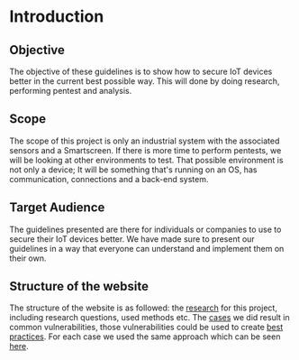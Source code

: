 # Introduction

## Objective

The objective of these guidelines is to show how to secure IoT devices better in the current best possible way.
This will done by doing research, performing pentest and analysis.

## Scope

The scope of this project is only an industrial system with the associated sensors and a Smartscreen.
If there is more time to perform pentests, we will
be looking at other environments to test. That possible environment is not only a device; It will be something that's running on an OS, has communication, connections and a back-end system.

## Target Audience

The guidelines presented are there for individuals or companies to use to secure their IoT devices better.
We have made sure to present our guidelines in a way that everyone can understand and implement them on their own.

## Structure of the website

The structure of the website is as followed: the [research](/research) for this project, including research questions, used methods etc. The [cases](/cases) we did
result in common vulnerabilities, those vulnerabilities could be used to create [best practices](/bestpractices/index). For each case we used the same approach which can be seen
[here](/pentestapproach).
